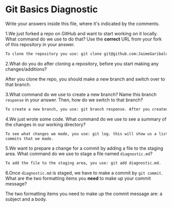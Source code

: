 # Git Basics Diagnostic

Write your answers inside this file, where it's indicated by the comments.

1.We just forked a repo on GitHub and want to start working on it locally.
What command do we use to do that? Use the **correct** URL from your fork of
this repository in your answer.

```sh
To clone the repository you use: git clone git@github.com:JaimeGaribaldo7/git-basics-diagnostic.git
```

2.What do you do after cloning a repository, before you start making any
changes/additions?

After you clone the repo, you should make a new branch and switch over to that
branch.

3.What command do we use to create a new branch? Name this branch `response`
    in your answer. Then, how do we switch to that branch?

```sh
To create a new branch, you use: git branch response. After you created the branch, you switch over to it by using: git checkout response.
```

4.We just wrote some code. What command do we use to see a summary of the
    changes in our working directory?

```sh
To see what changes we made, you use: git log. this will show us a list of the
commits that we made.
```

5.We want to prepare a change for a commit by adding a file to the staging
    area. What command do we use to stage a file named `diagnostic.md`?

```sh
To add the file to the staging area, you use: git add diagnostic.md.
```

6.Once `diagnostic.md` is staged, we have to make a commit by `git commit`.
What are the two formatting items you **need** to make up your commit message?

The two formatting items you need to make up the commit message are: a subject
and a body.
